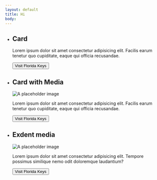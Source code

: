```yaml
---
layout: default
title: Hi
body:
---
```


<div class="padding-2">
  
<ul class="usa-card-group">
  <li class="usa-card tablet:grid-col-4">
    <div class="usa-card__container">
      <div class="usa-card__header">
        <h2 class="usa-card__heading">Card</h2>
      </div>
      <div class="usa-card__body">
        <p>
          Lorem ipsum dolor sit amet consectetur adipisicing elit. Facilis earum
          tenetur quo cupiditate, eaque qui officia recusandae.
        </p>
      </div>
      <div class="usa-card__footer">
        <button type="button" class="usa-button">Visit Florida Keys</button>
      </div>
    </div>
  </li>
  <li class="usa-card tablet:grid-col-4">
    <div class="usa-card__container">
      <div class="usa-card__header">
        <h2 class="usa-card__heading">Card with Media</h2>
      </div>
      <div class="usa-card__media">
        <div class="usa-card__img">
          <img
            src="https://designsystem.digital.gov/img/introducing-uswds-2-0/built-to-grow--alt.jpg"
            alt="A placeholder image"
          />
        </div>
      </div>
      <div class="usa-card__body">
        <p>
          Lorem ipsum dolor sit amet consectetur adipisicing elit. Facilis earum
          tenetur quo cupiditate, eaque qui officia recusandae.
        </p>
      </div>
      <div class="usa-card__footer">
        <button type="button" class="usa-button">Visit Florida Keys</button>
      </div>
    </div>
  </li>
  <li class="usa-card tablet:grid-col-4">
    <div class="usa-card__container">
      <div class="usa-card__header">
        <h2 class="usa-card__heading">Exdent media</h2>
      </div>
      <div class="usa-card__media usa-card__media--exdent">
        <div class="usa-card__img">
          <img
            src="https://designsystem.digital.gov/img/introducing-uswds-2-0/built-to-grow--alt.jpg"
            alt="A placeholder image"
          />
        </div>
      </div>
      <div class="usa-card__body">
        <p>
          Lorem ipsum dolor sit amet consectetur adipisicing elit. Tempore
          possimus similique nemo odit doloremque laudantium?
        </p>
      </div>
      <div class="usa-card__footer">
        <button type="button" class="usa-button">Visit Florida Keys</button>
      </div>
    </div>
  </li>
</ul>
</div>
